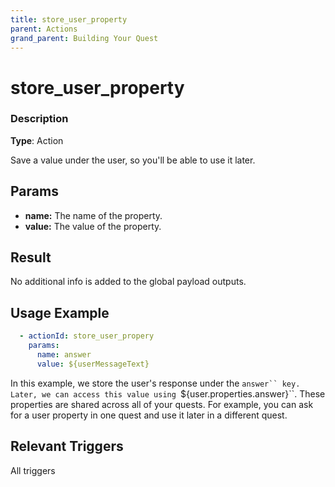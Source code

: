 ```yaml
---
title: store_user_property
parent: Actions
grand_parent: Building Your Quest
---
```


# store_user_property

### Description

**Type**: Action

Save a value under the user, so you'll be able to use it later.

## Params

- **name:** The name of the property.
- **value:** The value of the property.

## Result

No additional info is added to the global payload outputs.

## Usage Example

```yaml
  - actionId: store_user_propery
    params:
      name: answer
      value: ${userMessageText}
```
In this example, we store the user's response under the `answer`` key. Later, we can access this value using `${user.properties.answer}``.
These properties are shared across all of your quests. For example, you can ask for a user property in one quest and use it later in a different quest.

## Relevant Triggers

All triggers

